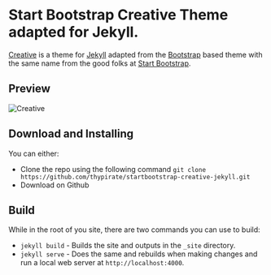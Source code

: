 # Start Bootstrap Creative Theme adapted for Jekyll.

[Creative](https://startbootstrap.com/themes/creative/) is a theme for [Jekyll](https://jekyllrb.com) adapted from the [Bootstrap](https://getbootstrap.com/) based theme with the same name from the good folks at [Start Bootstrap](http://startbootstrap.com/).

## Preview
![Creative](https://thypirate.github.io/startbootstrap-creative.jekyll/screenshot.png)

## Download and Installing
You can either:
* Clone the repo using the following command ```git clone https://github.com/thypirate/startbootstrap-creative-jekyll.git```
* Download on Github

## Build
While in the root of you site, there are two commands you can use to build:
* ```jekyll build``` - Builds the site and outputs in the ```_site``` directory.
* ```jekyll serve``` - Does the same and rebuilds when making changes and run a local web server at ```http://localhost:4000```.
